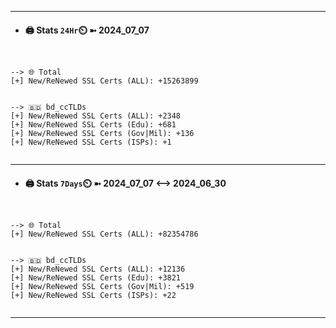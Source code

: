 

---
- #### 🖨️ **Stats** `24Hr`⏲️ ➼ 2024_07_07
```console


--> 🌐 Total
[+] New/ReNewed SSL Certs (ALL): +15263899


--> 🇧🇩 bd_ccTLDs
[+] New/ReNewed SSL Certs (ALL): +2348
[+] New/ReNewed SSL Certs (Edu): +681
[+] New/ReNewed SSL Certs (Gov|Mil): +136
[+] New/ReNewed SSL Certs (ISPs): +1


```

---
- #### 🖨️ **Stats** `7Days`⏲️ ➼ 2024_07_07 <--> 2024_06_30
```console


--> 🌐 Total
[+] New/ReNewed SSL Certs (ALL): +82354786


--> 🇧🇩 bd_ccTLDs
[+] New/ReNewed SSL Certs (ALL): +12136
[+] New/ReNewed SSL Certs (Edu): +3821
[+] New/ReNewed SSL Certs (Gov|Mil): +519
[+] New/ReNewed SSL Certs (ISPs): +22


```

---

